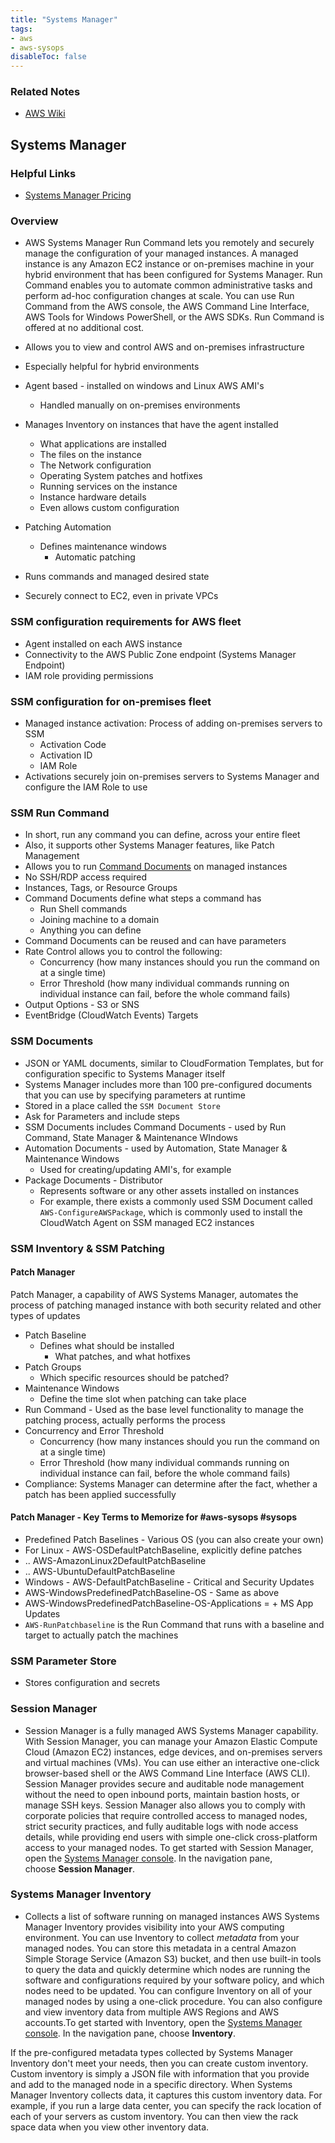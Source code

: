 ```yaml
---
title: "Systems Manager"
tags:
- aws
- aws-sysops
disableToc: false
---
```


### Related Notes
- [AWS Wiki](/notes/aws/aws-wiki.md)

## **Systems Manager**

### Helpful Links
- [Systems Manager Pricing](https://aws.amazon.com/systems-manager/pricing/)

### Overview
- AWS Systems Manager Run Command lets you remotely and securely manage the configuration of your managed instances. A managed instance is any Amazon EC2 instance or on-premises machine in your hybrid environment that has been configured for Systems Manager. Run Command enables you to automate common administrative tasks and perform ad-hoc configuration changes at scale. You can use Run Command from the AWS console, the AWS Command Line Interface, AWS Tools for Windows PowerShell, or the AWS SDKs. Run Command is offered at no additional cost.

- Allows you to view and control AWS and on-premises infrastructure
- Especially helpful for hybrid environments
- Agent based - installed on windows and Linux AWS AMI's
	- Handled manually on on-premises environments
- Manages Inventory on instances that have the agent installed
	- What applications are installed
	- The files on the instance
	- The Network configuration
	- Operating System patches and hotfixes
	- Running services on the instance
	- Instance hardware details
	- Even allows custom configuration
- Patching Automation
  - Defines maintenance windows
	- Automatic patching
- Runs commands and managed desired state
- Securely connect to EC2, even in private VPCs

### SSM configuration requirements for AWS fleet
- Agent installed on each AWS instance
- Connectivity to the AWS Public Zone endpoint (Systems Manager Endpoint)
- IAM role providing permissions

### SSM configuration for on-premises fleet
- Managed instance activation: Process of adding on-premises servers to SSM
	- Activation Code
	- Activation ID
	- IAM Role
- Activations securely join on-premises servers to Systems Manager and configure the IAM Role to use

### SSM Run Command
- In short, run any command you can define, across your entire fleet
- Also, it supports other Systems Manager features, like Patch Management
- Allows you to run [Command Documents](https://docs.aws.amazon.com/systems-manager/latest/userguide/sysman-ssm-docs.html) on managed instances
- No SSH/RDP access required
- Instances, Tags, or Resource Groups
- Command Documents define what steps a command has
	- Run Shell commands
	- Joining machine to a domain
	- Anything you can define
- Command Documents can be reused and can have parameters
- Rate Control allows you to control the following:
	- Concurrency (how many instances should you run the command on at a single time)
	- Error Threshold (how many individual commands running on individual instance can fail, before the whole command fails)
- Output Options - S3 or SNS
- EventBridge (CloudWatch Events) Targets

### SSM Documents
- JSON or YAML documents, similar to CloudFormation Templates, but for configuration specific to Systems Manager itself
- Systems Manager includes more than 100 pre-configured documents that you can use by specifying parameters at runtime
- Stored in a place called the `SSM Document Store`
- Ask for Parameters and include steps
- SSM Documents includes Command Documents - used by Run Command, State Manager & Maintenance WIndows
- Automation Documents - used by Automation, State Manager & Maintenance Windows
	- Used for creating/updating AMI's, for example
- Package Documents - Distributor
	- Represents software or any other assets installed on instances
	- For example, there exists a commonly used SSM Document called `AWS-ConfigureAWSPackage`, which is commonly used to install the CloudWatch Agent on SSM managed EC2 instances

### SSM Inventory & SSM Patching
#### Patch Manager
Patch Manager, a capability of AWS Systems Manager, automates the process of patching managed instance with both security related and other types of updates
- Patch Baseline
	- Defines what should be installed
		- What patches, and what hotfixes
- Patch Groups
	- Which specific resources should be patched?
- Maintenance Windows
	- Define the time slot when patching can take place
- Run Command - Used as the base level functionality to manage the patching process, actually performs the process
- Concurrency and Error Threshold
	- Concurrency (how many instances should you run the command on at a single time)
	- Error Threshold (how many individual commands running on individual instance can fail, before the whole command fails)
- Compliance: Systems Manager can determine after the fact, whether a patch has been applied successfully

#### Patch Manager - Key Terms to Memorize for #aws-sysops #sysops
- Predefined Patch Baselines - Various OS (you can also create your own) 
- For Linux - AWS-OSDefaultPatchBaseline, explicitly define patches
- .. AWS-AmazonLinux2DefaultPatchBaseline
- .. AWS-UbuntuDefaultPatchBaseline
- Windows - AWS-DefaultPatchBaseline - Critical and Security Updates
- AWS-WindowsPredefinedPatchBaseline-OS - Same as above
- AWS-WindowsPredefinedPatchBaseline-OS-Applications = + MS App Updates
- `AWS-RunPatchbaseline` is the Run Command that runs with a baseline and target to actually patch the machines

### SSM Parameter Store
- Stores configuration and secrets

### Session Manager
- Session Manager is a fully managed AWS Systems Manager capability. With Session Manager, you can manage your Amazon Elastic Compute Cloud (Amazon EC2) instances, edge devices, and on-premises servers and virtual machines (VMs). You can use either an interactive one-click browser-based shell or the AWS Command Line Interface (AWS CLI). Session Manager provides secure and auditable node management without the need to open inbound ports, maintain bastion hosts, or manage SSH keys. Session Manager also allows you to comply with corporate policies that require controlled access to managed nodes, strict security practices, and fully auditable logs with node access details, while providing end users with simple one-click cross-platform access to your managed nodes. To get started with Session Manager, open the [Systems Manager console](https://console.aws.amazon.com/systems-manager/session-manager). In the navigation pane, choose **Session Manager**.

### Systems Manager Inventory
- Collects a list of software running on managed instances
AWS Systems Manager Inventory provides visibility into your AWS computing environment. You can use Inventory to collect _metadata_ from your managed nodes. You can store this metadata in a central Amazon Simple Storage Service (Amazon S3) bucket, and then use built-in tools to query the data and quickly determine which nodes are running the software and configurations required by your software policy, and which nodes need to be updated. You can configure Inventory on all of your managed nodes by using a one-click procedure. You can also configure and view inventory data from multiple AWS Regions and AWS accounts.To get started with Inventory, open the [Systems Manager console](https://console.aws.amazon.com/systems-manager/inventory). In the navigation pane, choose **Inventory**.

If the pre-configured metadata types collected by Systems Manager Inventory don't meet your needs, then you can create custom inventory. Custom inventory is simply a JSON file with information that you provide and add to the managed node in a specific directory. When Systems Manager Inventory collects data, it captures this custom inventory data. For example, if you run a large data center, you can specify the rack location of each of your servers as custom inventory. You can then view the rack space data when you view other inventory data.